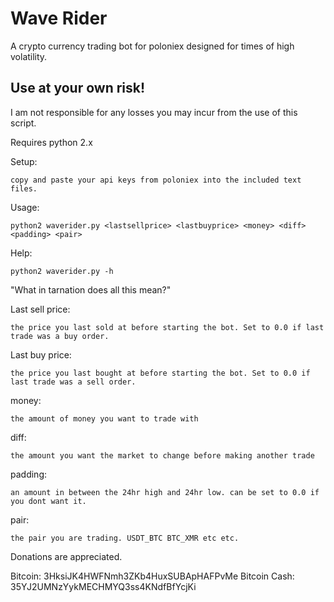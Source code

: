 # Wave Rider
A crypto currency trading bot for poloniex designed for times of high volatility.

## Use at your own risk!
I am not responsible for any losses you may incur from the use of this script.

Requires python 2.x

Setup:

    copy and paste your api keys from poloniex into the included text files.

Usage:

    python2 waverider.py <lastsellprice> <lastbuyprice> <money> <diff> <padding> <pair>
    
Help:

    python2 waverider.py -h
    
"What in tarnation does all this mean?"

Last sell price:
    
    the price you last sold at before starting the bot. Set to 0.0 if last trade was a buy order.
    
Last buy price:

    the price you last bought at before starting the bot. Set to 0.0 if last trade was a sell order.
    
money:

    the amount of money you want to trade with
    
diff:

    the amount you want the market to change before making another trade
    
padding:

    an amount in between the 24hr high and 24hr low. can be set to 0.0 if you dont want it.
    
pair:

    the pair you are trading. USDT_BTC BTC_XMR etc etc.

Donations are appreciated.

Bitcoin: 3HksiJK4HWFNmh3ZKb4HuxSUBApHAFPvMe
Bitcoin Cash: 35YJ2UMNzYykMECHMYQ3ss4KNdfBfYcjKi

